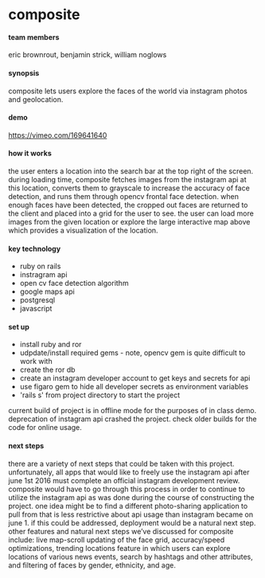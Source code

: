 # composite

#### team members

eric brownrout, benjamin strick, william noglows

#### synopsis

composite lets users explore the faces of the world via instagram photos and geolocation.

#### demo

https://vimeo.com/169641640

#### how it works

the user enters a location into the search bar at the top right of the screen. during loading time, composite fetches images from the instagram api at this location, converts them to grayscale to increase the accuracy of face detection, and runs them through opencv frontal face detection. when enough faces have been detected, the cropped out faces are returned to the client and placed into a grid for the user to see. the user can load more images from the given location or explore the large interactive map above which provides a visualization of the location.

#### key technology

* ruby on rails
* instragram api
* open cv face detection algorithm
* google maps api
* postgresql
* javascript

#### set up

* install ruby and ror
* udpdate/install required gems - note, opencv gem is quite difficult to work with
* create the ror db
* create an instagram developer account to get keys and secrets for api
* use figaro gem to hide all developer secrets as environment variables
* 'rails s' from project directory to start the project

current build of project is in offline mode for the purposes of in class demo. deprecation of instagram api crashed the project. check older builds for the code for online usage.

#### next steps

there are a variety of next steps that could be taken with this project.  unfortunately, all apps that would like to freely use the instagram api after june 1st 2016 must complete an official instagram development review.  composite would have to go through this process in order to continue to utilize the instagram api as was done during the course of constructing the project. one idea might be to find a different photo-sharing application to pull from that is less restrictive about api usage than instagram became on june 1. if this could be addressed, deployment would be a natural next step.  other features and natural next steps we’ve discussed for composite include:  live map-scroll updating of the face grid, accuracy/speed optimizations, trending locations feature in which users can explore locations of various news events, search by hashtags and other attributes, and filtering of faces by gender, ethnicity, and age.



